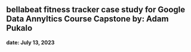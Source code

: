 ## bellabeat fitness tracker case study for Google Data Annyltics Course Capstone by: Adam Pukalo
**date: July 13, 2023**
